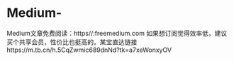 # Medium-
Medium文章免费阅读：https//:freemedium.com
如果想订阅觉得效率低，建议买个共享会员，性价比也挺高的。某宝直达链接https://m.tb.cn/h.5CqZwmic689dnNd?tk=a7xeWonxyOV 
